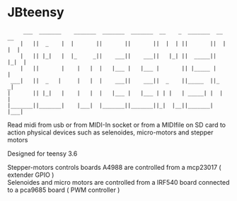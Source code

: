 # JBteensy

```  
     ___  _______    _______  _______  _______  __    _  _______  __   __   
    |   ||  _    |  |       ||       ||       ||  |  | ||       ||  | |  |  
    |   || |_|   |  |_     _||    ___||    ___||   |_| ||  _____||  |_|  |  
    |   ||       |    |   |  |   |___ |   |___ |       || |_____ |       |  
 ___|   ||  _   |     |   |  |    ___||    ___||  _    ||_____  ||_     _|  
|       || |_|   |    |   |  |   |___ |   |___ | | |   | _____| |  |   |    
|_______||_______|    |___|  |_______||_______||_|  |__||_______|  |___|    
```

Read midi from usb or from MIDI-In socket or from a MIDIfile on SD card to action physical devices such as selenoides, micro-motors and stepper motors

Designed for teensy 3.6

Stepper-motors controls boards A4988 are controlled from a mcp23017 ( extender GPIO )  
Selenoides and micro motors are controlled from a IRF540 board connected to a pca9685 board ( PWM controller )  

